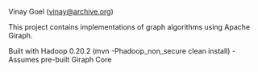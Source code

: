 Vinay Goel
(vinay@archive.org)

This project contains implementations of graph algorithms using Apache Giraph.

Built with Hadoop 0.20.2 (mvn -Phadoop_non_secure clean install) - Assumes pre-built Giraph Core

